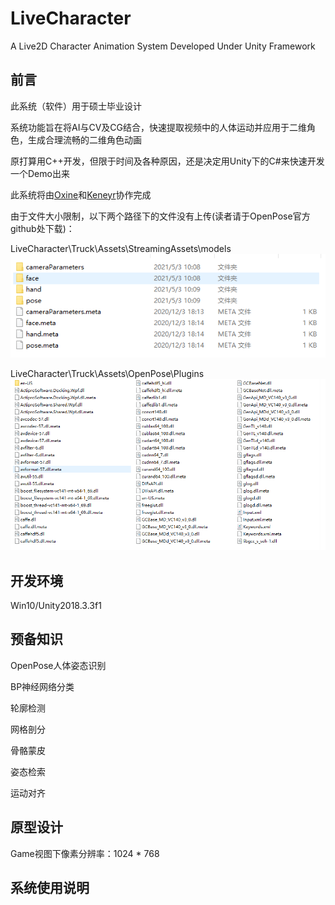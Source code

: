 # LiveCharacter

A Live2D Character Animation System Developed Under Unity Framework

## 前言

此系统（软件）用于硕士毕业设计

系统功能旨在将AI与CV及CG结合，快速提取视频中的人体运动并应用于二维角色，生成合理流畅的二维角色动画

原打算用C++开发，但限于时间及各种原因，还是决定用Unity下的C#来快速开发一个Demo出来

此系统将由[Oxine](https://github.com/oxine)和[Keneyr](https://github.com/Keneyr)协作完成

由于文件大小限制，以下两个路径下的文件没有上传(读者请于OpenPose官方github处下载)：

LiveCharacter\Truck\Assets\StreamingAssets\models
![models](Tutorials/models.png)

LiveCharacter\Truck\Assets\OpenPose\Plugins
![dlls](Tutorials/dlls.png)

## 开发环境

Win10/Unity2018.3.3f1

## 预备知识

OpenPose人体姿态识别

BP神经网络分类

轮廓检测

网格剖分

骨骼蒙皮

姿态检索

运动对齐

## 原型设计

Game视图下像素分辨率：1024 * 768





## 系统使用说明